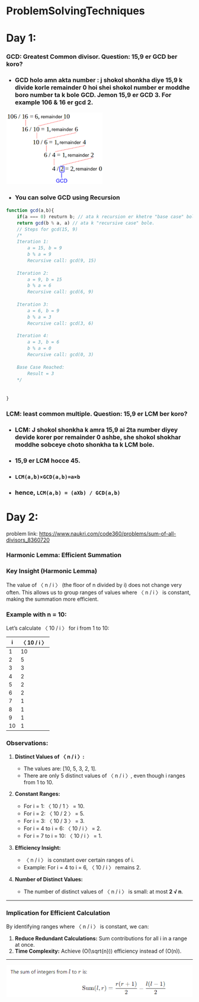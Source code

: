 # ProblemSolvingTechniques
# Day 1:
### GCD: Greatest Common divisor. Question: 15,9 er GCD ber koro?
- ### GCD holo amn akta number : j shokol shonkha diye 15,9 k divide korle remainder 0 hoi shei shokol number er moddhe boro number ta k bole GCD. Jemon 15,9 er GCD 3. For example 106 & 16 er gcd 2.
![](./images/1.png)
- ### You can solve GCD using Recursion
```javascript
function gcd(a,b){
    if(a === 0) reuturn b; // ata k recursion er khetre "base case" bole
    return gcd(b % a, a) // ata k "recursive case" bole.
    // Steps for gcd(15, 9)
    /*
    Iteration 1:
        a = 15, b = 9
        b % a = 9
        Recursive call: gcd(9, 15)

    Iteration 2:
        a = 9, b = 15
        b % a = 6
        Recursive call: gcd(6, 9)

    Iteration 3:
        a = 6, b = 9
        b % a = 3
        Recursive call: gcd(3, 6)

    Iteration 4:
        a = 3, b = 6
        b % a = 0
        Recursive call: gcd(0, 3)

    Base Case Reached:
        Result = 3
    */


}
```
### LCM: least common multiple. Question: 15,9 er LCM ber koro?
- ### LCM: J shokol shonkha k amra 15,9 ai 2ta number diyey devide korer por remainder 0 ashbe, she shokol shokhar moddhe sobceye choto shonkha ta k LCM bole.
- ### 15,9 er LCM hocce 45.
- ### `LCM(a,b)×GCD(a,b)=a×b`
- ### hence,   `LCM(a,b) = (aXb) / GCD(a,b)`



# Day 2:
problem link: https://www.naukri.com/code360/problems/sum-of-all-divisors_8360720
### Harmonic Lemma: Efficient Summation

### Key Insight (Harmonic Lemma)
The value of 〈 n / i 〉 (the floor of n divided by i) does not change very often. This allows us to group ranges of values where 〈 n / i 〉 is constant, making the summation more efficient.

### Example with n = 10:

Let’s calculate 〈 10 / i 〉 for i from 1 to 10:

| i   | 〈 10 / i 〉 |
|------|--------------|
| 1    | 10           |
| 2    | 5            |
| 3    | 3            |
| 4    | 2            |
| 5    | 2            |
| 6    | 2            |
| 7    | 1            |
| 8    | 1            |
| 9    | 1            |
| 10   | 1            |

### Observations:
1. **Distinct Values of 〈 n / i 〉:**
   - The values are: [10, 5, 3, 2, 1].
   - There are only 5 distinct values of 〈 n / i 〉, even though i ranges from 1 to 10.

2. **Constant Ranges:**
   - For i = 1: 〈 10 / 1 〉 = 10.
   - For i = 2: 〈 10 / 2 〉 = 5.
   - For i = 3: 〈 10 / 3 〉 = 3.
   - For i = 4 to i = 6: 〈 10 / i 〉 = 2.
   - For i = 7 to i = 10: 〈 10 / i 〉 = 1.

3. **Efficiency Insight:**
   - 〈 n / i 〉 is constant over certain ranges of i.
   - Example: For i = 4 to i = 6, 〈 10 / i 〉 remains 2.

4. **Number of Distinct Values:**
   - The number of distinct values of 〈 n / i 〉 is small: at most **2 √ n**.

---

### Implication for Efficient Calculation
By identifying ranges where 〈 n / i 〉 is constant, we can:
1. **Reduce Redundant Calculations:** Sum contributions for all i in a range at once.
2. **Time Complexity:** Achieve \(O(\sqrt{n})\) efficiency instead of \(O(n)\).

---
![](./images/2.png)







